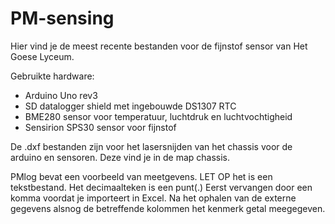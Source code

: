 # PM-sensing
Hier vind je de meest recente bestanden voor de fijnstof sensor van Het Goese Lyceum.

Gebruikte hardware:
- Arduino Uno rev3
- SD datalogger shield met ingebouwde DS1307 RTC
- BME280 sensor voor temperatuur, luchtdruk en luchtvochtigheid
- Sensirion SPS30 sensor voor fijnstof

De .dxf bestanden zijn voor het lasersnijden van het chassis voor de arduino en sensoren. Deze vind je in de map chassis.

PMlog bevat een voorbeeld van meetgevens. LET OP het is een tekstbestand. Het decimaalteken is een punt(.) Eerst vervangen door een komma voordat je importeert in Excel. Na het ophalen van de externe gegevens alsnog de betreffende kolommen het kenmerk getal meegegeven.

